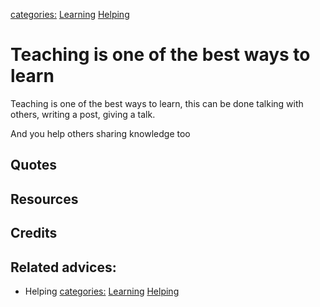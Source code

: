 [categories:](../categories/index.md) [Learning](../categories/Learning.md) [Helping](../categories/Helping.md)
# Teaching is one of the best ways to learn

Teaching is one of the best ways to learn, this can be done talking with others, writing a post, giving a talk. 

And you help others sharing knowledge too

## Quotes

## Resources

## Credits

## Related advices:

- Helping
[categories:](../categories/index.md) [Learning](../categories/Learning.md) [Helping](../categories/Helping.md)